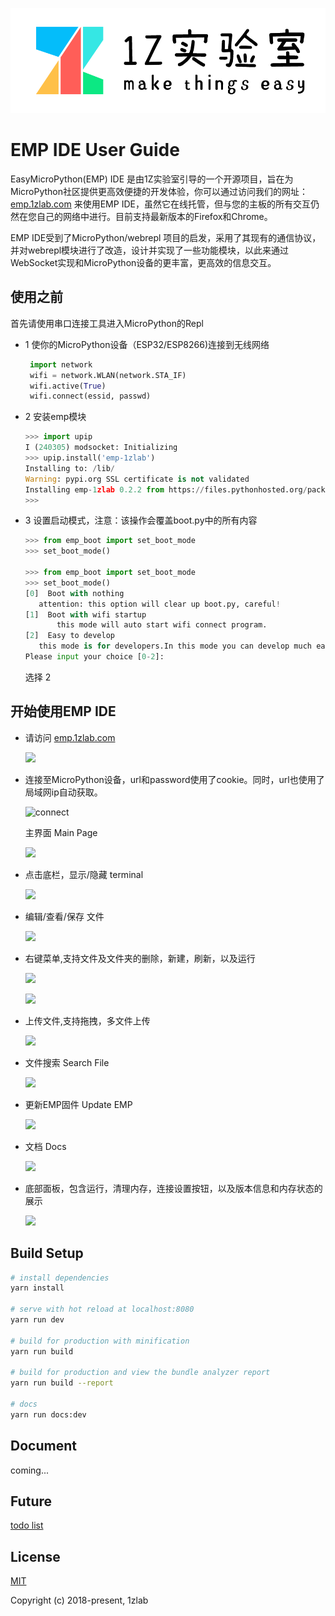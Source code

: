 

![Logo](./static/image/logo.png)

# EMP IDE User Guide

EasyMicroPython(EMP) IDE 是由1Z实验室引导的一个开源项目，旨在为MicroPython社区提供更高效便捷的开发体验，你可以通过访问我们的网址：[emp.1zlab.com](emp.1zlab.com) 来使用EMP IDE，虽然它在线托管，但与您的主板的所有交互仍然在您自己的网络中进行。目前支持最新版本的Firefox和Chrome。

EMP IDE受到了MicroPython/webrepl 项目的启发，采用了其现有的通信协议，并对webrepl模块进行了改造，设计并实现了一些功能模块，以此来通过WebSocket实现和MicroPython设备的更丰富，更高效的信息交互。



## 使用之前

首先请使用串口连接工具进入MicroPython的Repl

- 1 使你的MicroPython设备（ESP32/ESP8266)连接到无线网络

   ```python
    import network
    wifi = network.WLAN(network.STA_IF)
    wifi.active(True)
    wifi.connect(essid, passwd)
   ```

- 2 安装emp模块

  ```python
  >>> import upip 
  I (240305) modsocket: Initializing 
  >>> upip.install('emp-1zlab') 
  Installing to: /lib/ 
  Warning: pypi.org SSL certificate is not validated 
  Installing emp-1zlab 0.2.2 from https://files.pythonhosted.org/packages/59/95/b9e425d00c195c9beb2e77c0b02020676115c42762a32d61047650e3884b/emp-1zlab-0.2.2.tar.gz
  >>> 
  
  ```

  

- 3 设置启动模式，注意：该操作会覆盖boot.py中的所有内容

  ```python
  >>> from emp_boot import set_boot_mode
  >>> set_boot_mode()
  
  >>> from emp_boot import set_boot_mode 
  >>> set_boot_mode() 
  [0]  Boot with nothing 
  	 attention: this option will clear up boot.py, careful! 
  [1]  Boot with wifi startup 
    	 this mode will auto start wifi connect program. 
  [2]  Easy to develop 
  	 this mode is for developers.In this mode you can develop much easier via EMP-         IDE(emp.1zlab.com) 
  Please input your choice [0-2]: 
  
  ```

  选择 2

  

## 开始使用EMP IDE
- 请访问 [emp.1zlab.com](emp.1zlab.com)

  ![](http://src.1zlab.com/empide-guide/emp-ide.png)

- 连接至MicroPython设备，url和password使用了cookie。同时，url也使用了局域网ip自动获取。

  ![connect](http://src.1zlab.com/empide-guide/connect.png)

  主界面 Main Page

  ![](http://src.1zlab.com/empide-guide/connected.png)

- 点击底栏，显示/隐藏 terminal 

  ![](http://src.1zlab.com/empide-guide/terminal.png)

- 编辑/查看/保存 文件

  ![](http://src.1zlab.com/empide-guide/open&save.png)

- 右键菜单,支持文件及文件夹的删除，新建，刷新，以及运行

  ![](http://src.1zlab.com/empide-guide/menu.png)

  ![](http://src.1zlab.com/empide-guide/menu-folder.png)

- 上传文件,支持拖拽，多文件上传 

  ![](http://src.1zlab.com/empide-guide/upload.png)

- 文件搜索 Search File

  ![](http://src.1zlab.com/empide-guide/search.png)

- 更新EMP固件 Update EMP

  ![](http://src.1zlab.com/empide-guide/update.png)

- 文档 Docs

  ![](http://src.1zlab.com/empide-guide/docs.png)

- 底部面板，包含运行，清理内存，连接设置按钮，以及版本信息和内存状态的展示

  ![](http://src.1zlab.com/empide-guide/memory.png)







## Build Setup

``` bash
# install dependencies
yarn install

# serve with hot reload at localhost:8080
yarn run dev

# build for production with minification
yarn run build

# build for production and view the bundle analyzer report
yarn run build --report

# docs
yarn run docs:dev
```





## Document

coming...



## Future

[todo list](https://github.com/Fuermohao/1ZLAB-MicroIDE/wiki/TO-DO)



## License

[MIT](http://opensource.org/licenses/MIT)

Copyright (c) 2018-present, 1zlab
